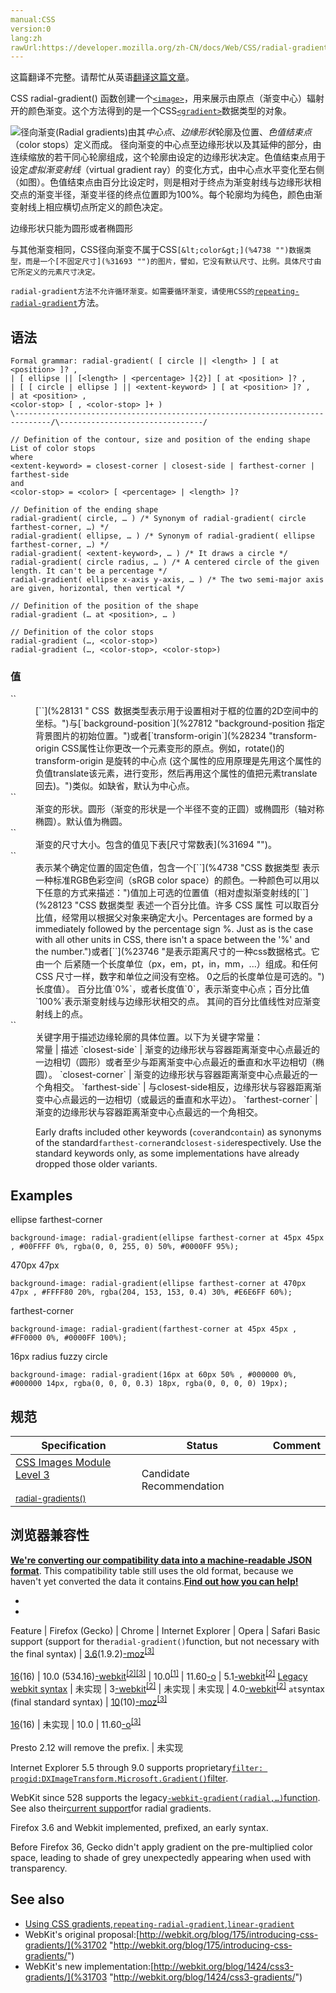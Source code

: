 ```yaml
---
manual:CSS
version:0
lang:zh
rawUrl:https://developer.mozilla.org/zh-CN/docs/Web/CSS/radial-gradient#尺寸常数表
---
```




这篇翻译不完整。请帮忙从英语[翻译这篇文章](%31691 "")。






CSS radial-gradient() 函数创建一个[`<image>`](%28003 "CSS的数据类型描述的是2D图形。在CSS中有两种类型的图像：简单的静态图像，经常被一个在使用的URL引用，动态生成的图像，比如DOM树的部分元素样式渐变或者计算样式产生。")，用来展示由原点（渐变中心）辐射开的颜色渐变。这个方法得到的是一个CSS[`<gradient>`](%27975 "<gradient> 数据类型由下列函数定义。")数据类型的对象。



![](%31692 "")径向渐变(Radial gradients)由其*中心点*、*边缘形状*轮廓及位置、*色值结束点*（color stops）定义而成。 径向渐变的中心点至边缘形状以及其延伸的部分，由连续缩放的若干同心轮廓组成，这个轮廓由设定的边缘形状决定。色值结束点用于设定*虚拟渐变射线*（virtual gradient ray）的变化方式，由中心点水平变化至右侧（如图）。色值结束点由百分比设定时，则是相对于终点为渐变射线与边缘形状相交点的渐变半径，渐变半径的终点位置即为100%。每个轮廓均为纯色，颜色由渐变射线上相应横切点所定义的颜色决定。



边缘形状只能为圆形或者椭圆形



与其他渐变相同，CSS径向渐变不属于CSS`[&lt;color&gt;](%4738 "")数据类型，而是一个[不固定尺寸](%31693 "")的图片，譬如，它没有默认尺寸、比例。具体尺寸由它所定义的元素尺寸决定。`



`radial-gradient方法不允许循环渐变。如需要循环渐变，请使用CSS的`[`repeating-radial-gradient`](%28149 "CSS函数repeating-radial-gradient() 创建一个从原点辐射的重复渐变组成的<image> 。它类似于radial-gradient 并且采用相同的参数，但是它会在所有方向上重复颜色，以覆盖其整个容器。函数的结果是  <gradient> 数据类型的对象， 是一种特殊的<image>类型。")方法。


## 语法<a name="语法"></a>

```
Formal grammar: radial-gradient( [ circle || <length> ] [ at <position> ]? ,
| [ ellipse || [<length> | <percentage> ]{2}] [ at <position> ]? ,
| [ [ circle | ellipse ] || <extent-keyword> ] [ at <position> ]? ,
| at <position> ,
<color-stop> [ , <color-stop> ]+ )
\------------------------------------------------------------------------------/\--------------------------------/ 

// Definition of the contour, size and position of the ending shape List of color stops 
where 
<extent-keyword> = closest-corner | closest-side | farthest-corner | farthest-side 
and 
<color-stop> = <color> [ <percentage> | <length> ]? 

// Definition of the ending shape 
radial-gradient( circle, … ) /* Synonym of radial-gradient( circle farthest-corner, …) */ 
radial-gradient( ellipse, … ) /* Synonym of radial-gradient( ellipse farthest-corner, …) */ 
radial-gradient( <extent-keyword>, … ) /* It draws a circle */ 
radial-gradient( circle radius, … ) /* A centered circle of the given length. It can't be a percentage */ 
radial-gradient( ellipse x-axis y-axis, … ) /* The two semi-major axis are given, horizontal, then vertical */ 

// Definition of the position of the shape 
radial-gradient (… at <position>, … ) 

// Definition of the color stops 
radial-gradient (…, <color-stop>) 
radial-gradient (…, <color-stop>, <color-stop>) 
```

### 值<a name="值"></a>
<dl><dt id=''>`<position>`</dt><dd>[`<position>`](%28131 "<position> CSS  数据类型表示用于设置相对于框的位置的2D空间中的坐标。")与[`background-position`](%27812 "background-position 指定背景图片的初始位置。")或者[`transform-origin`](%28234 "transform-origin CSS属性让你更改一个元素变形的原点。例如，rotate()的transform-origin 是旋转的中心点 (这个属性的应用原理是先用这个属性的负值translate该元素，进行变形，然后再用这个属性的值把元素translate回去)。")类似。如缺省，默认为中心点。</dd><dt id=''>`<shape>`</dt><dd>渐变的形状。圆形（渐变的形状是一个半径不变的正圆）或椭圆形（轴对称椭圆）。默认值为椭圆。</dd><dt id=''>`<size>`</dt><dd>渐变的尺寸大小。包含的值见下表[尺寸常数表](%31694 "")。</dd><dt id=''>`<color-stop>`</dt><dd>表示某个确定位置的固定色值，包含一个[`<color>`](%4738 "CSS 数据类型 <color> 表示一种标准RGB色彩空间（sRGB color space）的颜色。一种颜色可以用以下任意的方式来描述：")值加上可选的位置值（相对虚拟渐变射线的[`<percentage>`](%28123 "CSS 数据类型 <percentage> 表述一个百分比值。许多 CSS 属性 可以取百分比值，经常用以根据父对象来确定大小。Percentages are formed by a <number> immediately followed by the percentage sign %. Just as is the case with all other units in CSS, there isn't a space between the '%' and the number.")或者[`<length>`](%23746 "是表示距离尺寸的一种css数据格式。它由一个 <number> 后紧随一个长度单位（px，em，pt，in，mm，...）组成。和任何 CSS 尺寸一样，数字和单位之间没有空格。<number> 0之后的长度单位是可选的。")长度值）。 百分比值`0%`，或者长度值`0`，表示渐变中心点；百分比值`100%`表示渐变射线与边缘形状相交的点。 其间的百分比值线性对应渐变射线上的点。</dd><dt id=''>`<extent-keyword>`</dt><dd>关键字用于描述边缘轮廓的具体位置。以下为关键字常量：</dd><dd>
常量 | 描述 
`closest-side` | 渐变的边缘形状与容器距离渐变中心点最近的一边相切（圆形）或者至少与距离渐变中心点最近的垂直和水平边相切（椭圆）。 
`closest-corner` | 渐变的边缘形状与容器距离渐变中心点最近的一个角相交。 
`farthest-side` | 与closest-side相反，边缘形状与容器距离渐变中心点最远的一边相切（或最远的垂直和水平边）。 
`farthest-corner` | 渐变的边缘形状与容器距离渐变中心点最远的一个角相交。 

Early drafts included other keywords (`cover`and`contain`) as synonyms of the standard`farthest-corner`and`closest-side`respectively. Use the standard keywords only, as some implementations have already dropped those older variants.</dd></dl>
## Examples<a name="Examples"></a>
ellipse farthest-corner

```
background-image: radial-gradient(ellipse farthest-corner at 45px 45px , #00FFFF 0%, rgba(0, 0, 255, 0) 50%, #0000FF 95%);
```
470px 47px

```
background-image: radial-gradient(ellipse farthest-corner at 470px 47px , #FFFF80 20%, rgba(204, 153, 153, 0.4) 30%, #E6E6FF 60%);
```
farthest-corner

```
background-image: radial-gradient(farthest-corner at 45px 45px , #FF0000 0%, #0000FF 100%);
```
16px radius fuzzy circle

```
background-image: radial-gradient(16px at 60px 50% , #000000 0%, #000000 14px, rgba(0, 0, 0, 0.3) 18px, rgba(0, 0, 0, 0) 19px);
```

## 规范<a name="规范"></a>

Specification | Status | Comment 
 ---  |  ---  |  ---  | 
[CSS Images Module Level 3<br></br><small>radial-gradients()</small>](%31695 "") | Candidate Recommendation |  


## 浏览器兼容性<a name="浏览器兼容性"></a>


**[We&#39;re converting our compatibility data into a machine-readable JSON format](%3344 "")**. This compatibility table still uses the old format, because we haven&#39;t yet converted the data it contains.**[Find out how you can help!](%3392 "")**


* 
* 

Feature | Firefox (Gecko) | Chrome | Internet Explorer | Opera | Safari 
Basic support (support for the`radial-gradient()`function, but not necessary with the final syntax) | [3.6](%4744 "Released on 2010-01-21.")(1.9.2)[-moz](%3568 "The name of this feature is prefixed with '-moz' as this browser considers it experimental")<sup>[[3]](%31696 "")</sup><br></br>[16](%4098 "Released on 2012-10-09.")(16) | 10.0 (534.16)[-webkit](%3568 "The name of this feature is prefixed with '-webkit' as this browser considers it experimental")<sup>[[2]](%31697 "")</sup><sup>[[3]](%31696 "")</sup> | 10.0<sup>[[1]](%31698 "")</sup> | 11.60[-o](%3568 "The name of this feature is prefixed with '-o' as this browser considers it experimental") | 5.1[-webkit](%3568 "The name of this feature is prefixed with '-webkit' as this browser considers it experimental")<sup>[[2]](%31697 "")</sup> 
[Legacy webkit syntax](%30764 "")<i></i> | 未实现 | 3[-webkit](%3568 "The name of this feature is prefixed with '-webkit' as this browser considers it experimental")<sup>[[2]](%31697 "")</sup> | 未实现 | 未实现 | 4.0[-webkit](%3568 "The name of this feature is prefixed with '-webkit' as this browser considers it experimental")<sup>[[2]](%31697 "")</sup> 
`at`syntax (final standard syntax) | [10](%4097 "Released on 2012-01-31.")(10)[-moz](%3568 "The name of this feature is prefixed with '-moz' as this browser considers it experimental")<sup>[[3]](%31696 "")</sup><br></br>[16](%4098 "Released on 2012-10-09.")(16) | 未实现 | 10.0 | 11.60[-o](%3568 "The name of this feature is prefixed with '-o' as this browser considers it experimental")<sup>[[3]](%31696 "")</sup><br></br>Presto 2.12 will remove the prefix. | 未实现 





<sup></sup>Internet Explorer 5.5 through 9.0 supports proprietary[`filter: progid:DXImageTransform.Microsoft.Gradient()`filter](%30772 "").



<sup></sup>WebKit since 528 supports the legacy[`-webkit-gradient(radial,…)`function](%31699 ""). See also their[current support](%31700 "https://developer.apple.com/library/safari/#documentation/InternetWeb/Conceptual/SafariVisualEffectsProgGuide/Gradients/Gradient.html#//apple_ref/doc/uid/TP40008032-CH10-SW15")for radial gradients.



<sup></sup>Firefox 3.6 and Webkit implemented, prefixed, an early syntax.



<sup></sup>Before Firefox 36, Gecko didn&#39;t apply gradient on the pre-multiplied color space, leading to shade of grey unexpectedly appearing when used with transparency.


## See also<a name="See_also"></a>

* [Using CSS gradients](%31701 "en/Using gradients"),[`repeating-radial-gradient`](%28149 "CSS函数repeating-radial-gradient() 创建一个从原点辐射的重复渐变组成的<image> 。它类似于radial-gradient 并且采用相同的参数，但是它会在所有方向上重复颜色，以覆盖其整个容器。函数的结果是  <gradient> 数据类型的对象， 是一种特殊的<image>类型。"),[`linear-gradient`](%28031 "CSS linear-gradiend() 函数用于创建一个表示两种或多种颜色线性渐变的图片。其结果属于<gradient>数据类型，是一种特别的<image>数据类型。")
* WebKit&#39;s original proposal:[http://webkit.org/blog/175/introducing-css-gradients/](%31702 "http://webkit.org/blog/175/introducing-css-gradients/")
* WebKit&#39;s new implementation:[http://webkit.org/blog/1424/css3-gradients/](%31703 "http://webkit.org/blog/1424/css3-gradients/")



